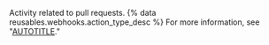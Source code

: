 Activity related to pull requests. {% data reusables.webhooks.action_type_desc %} For more information, see "[AUTOTITLE](/rest/pulls)."
